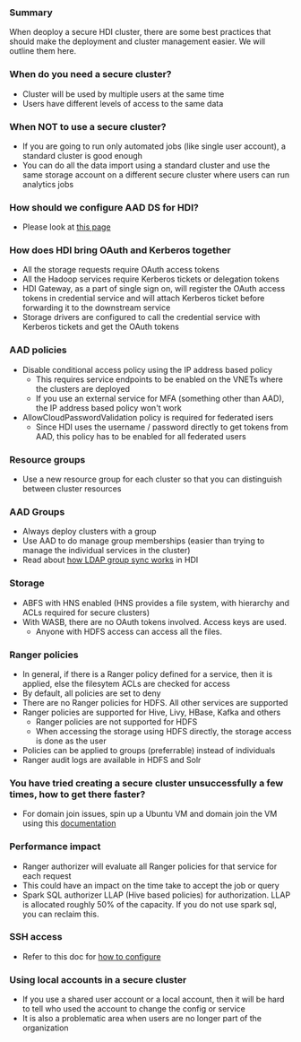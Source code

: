 ### Summary
When deoploy a secure HDI cluster, there are some best practices that should make the deployment and cluster management easier. We will outline them here.

### When do you need a secure cluster?
* Cluster will be used by multiple users at the same time
* Users have different levels of access to the same data

### When NOT to use a secure cluster?
* If you are going to run only automated jobs (like single user account), a standard cluster is good enough
* You can do all the data import using a standard cluster and use the same storage account on a different secure cluster where users can run analytics jobs

### How should we configure AAD DS for HDI?
* Please look at [this page](https://github.com/hdinsight/hdinsight.github.io/blob/master/EnterpriseSecurityPackage/Guidance-AADDS.md)

### How does HDI bring OAuth and Kerberos together
* All the storage requests require OAuth access tokens
* All the Hadoop services require Kerberos tickets or delegation tokens
* HDI Gateway, as a part of single sign on, will register the OAuth access tokens in credential service and will attach Kerberos ticket before forwarding it to the downstream service
* Storage drivers are configured to call the credential service with Kerberos tickets and get the OAuth tokens

### AAD policies
* Disable conditional access policy using the IP address based policy
  * This requires service endpoints to be enabled on the VNETs where the clusters are deployed
  * If you use an external service for MFA (something other than AAD), the IP address based policy won't work
* AllowCloudPasswordValidation policy is required for federated isers
  * Since HDI uses the username / password directly to get tokens from AAD, this policy has to be enabled for all federated users

### Resource groups
* Use a new resource group for each cluster so that you can distinguish between cluster resources

### AAD Groups
* Always deploy clusters with a group
* Use AAD to do manage group memberships (easier than trying to manage the individual services in the cluster)
* Read about [how LDAP group sync works](https://github.com/hdinsight/hdinsight.github.io/blob/master/EnterpriseSecurityPackage/LdapUserSync.md) in HDI

### Storage
* ABFS with HNS enabled (HNS provides a file system, with hierarchy and ACLs required for secure clusters)
* With WASB, there are no OAuth tokens involved. Access keys are used.
    * Anyone with HDFS access can access all the files.

### Ranger policies
* In general, if there is a Ranger policy defined for a service, then it is applied, else the filesytem ACLs are checked for access
* By default, all policies are set to deny
* There are no Ranger policies for HDFS. All other services are supported
* Ranger policies are supported for Hive, Livy, HBase, Kafka and others
    * Ranger policies are not supported for HDFS
    * When accessing the storage using HDFS directly, the storage access is done as the user
* Policies can be applied to groups (preferrable) instead of individuals
* Ranger audit logs are available in HDFS and Solr

### You have tried creating a secure cluster unsuccessfully a few times, how to get there faster?
* For domain join issues, spin up a Ubuntu VM and domain join the VM using this [documentation](https://github.com/hdinsight/hdinsight.github.io/blob/master/EnterpriseSecurityPackage/DomainJoinIssues.md)

### Performance impact
* Ranger authorizer will evaluate all Ranger policies for that service for each request
* This could have an impact on the time take to accept the job or query
* Spark SQL authorizer LLAP (Hive based policies) for authorization. LLAP is allocated roughly 50% of the capacity. If you do not use spark sql, you can reclaim this.

### SSH access
* Refer to this doc for [how to configure](https://github.com/hdinsight/hdinsight.github.io/blob/master/EnterpriseSecurityPackage/SshUsingDomainAccounts.md)

### Using local accounts in a secure cluster
* If you use a shared user account or a local account, then it will be hard to tell who used the account to change the config or service
* It is also a problematic area when users are no longer part of the organization
